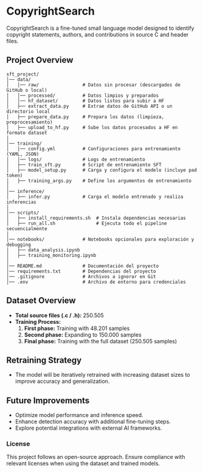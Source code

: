 # CopyrightSearch

CopyrightSearch is a fine-tuned small language model designed to identify copyright statements, authors, and contributions in source C and header files.

## Project Overview

```
sft_project/
│── data/
│   │── raw/                # Datos sin procesar (descargados de GitHub o local)
│   │── processed/          # Datos limpios y preparados
│   │── hf_dataset/         # Datos listos para subir a HF
│   ├── extract_data.py     # Extrae datos de GitHub API o un directorio local
│   ├── prepare_data.py     # Prepara los datos (limpieza, preprocesamiento)
│   ├── upload_to_hf.py     # Sube los datos procesados a HF en formato dataset
│
│── training/
│   │── config.yml          # Configuraciones para entrenamiento (YAML, JSON)
│   │── logs/               # Logs de entrenamiento
│   ├── train_sft.py        # Script de entrenamiento SFT
│   ├── model_setup.py      # Carga y configura el modelo (incluye pad token)
│   ├── training_args.py    # Define los argumentos de entrenamiento
│
│── inference/
│   ├── infer.py            # Carga el modelo entrenado y realiza inferencias
│
│── scripts/
│   ├── install_requirements.sh  # Instala dependencias necesarias
│   ├── run_all.sh               # Ejecuta todo el pipeline secuencialmente
│
│── notebooks/              # Notebooks opcionales para exploración y debugging
│   ├── data_analysis.ipynb
│   ├── training_monitoring.ipynb
│
│── README.md               # Documentación del proyecto
│── requirements.txt        # Dependencias del proyecto
│── .gitignore              # Archivos a ignorar en Git
│── .env                    # Archivo de entorno para credenciales
```

## Dataset Overview
- **Total source files (.c / .h):** 250.505
- **Training Process:**
  1. **First phase:** Training with 48.201 samples
  2. **Second phase:** Expanding to 150.000 samples
  3. **Final phase:** Training with the full dataset (250.505 samples)

## Retraining Strategy
- The model will be iteratively retrained with increasing dataset sizes to improve accuracy and generalization.

## Future Improvements
- Optimize model performance and inference speed.
- Enhance detection accuracy with additional fine-tuning steps.
- Explore potential integrations with external AI frameworks.

### License
This project follows an open-source approach. Ensure compliance with relevant licenses when using the dataset and trained models.
